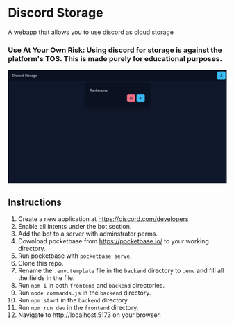 # Discord Storage
A webapp that allows you to use discord as cloud storage

### Use At Your Own Risk: Using discord for storage is against the platform's TOS. This is made purely for educational purposes.

![discord storage](./preview/webapp.png)

## Instructions
1. Create a new application at https://discord.com/developers
2. Enable all intents under the bot section.
3. Add the bot to a server with adminstrator perms.
4. Download pocketbase from https://pocketbase.io/ to your working directory.
5. Run pocketbase with `pocketbase serve`.
6. Clone this repo.
7. Rename the `.env.template` file in the `backend` directory to `.env` and fill all the fields in the file.
8. Run `npm i` in both `frontend` and `backend` directories.
9. Run `node commands.js` in the `backend` directory.
10. Run `npm start` in the `backend` directory.
11. Run `npm run dev` in the `frontend` directory.
12. Navigate to http://localhost:5173 on your browser.
